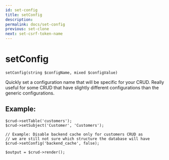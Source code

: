 ```yaml
---
id: set-config
title: setConfig
description: 
permalink: docs/set-config
previous: set-clone
next: set-csrf-token-name
---
```


# setConfig


<pre><code class="language-php">setConfig(string $configName, mixed $configValue)</code></pre>
Quickly set a configuration name that will be specific for your CRUD. Really useful for some CRUD that have slightly different configurations than the generic configurations.

<h2>Example:</h2>

<pre><code class="language-php">$crud->setTable('customers');
$crud->setSubject('Customer', 'Customers');

// Example: Disable backend cache only for customers CRUD as 
// we are still not sure which structure the database will have
$crud->setConfig('backend_cache', false);

$output = $crud->render();</code></pre>
